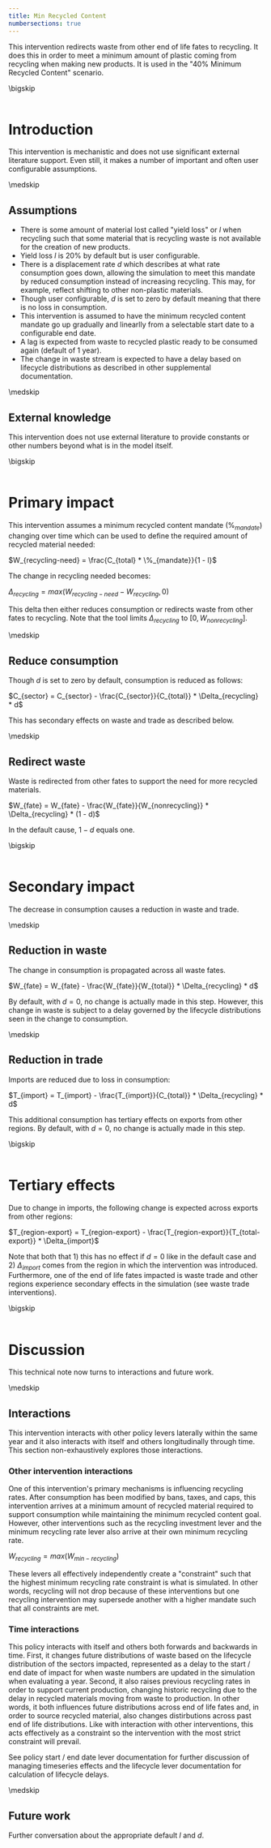 ```yaml
---
title: Min Recycled Content
numbersections: true
---
```

This intervention redirects waste from other end of life fates to recycling. It does this in order to meet a minimum amount of plastic coming from recycling when making new products. It is used in the "40% Minimum Recycled Content" scenario.

\bigskip
<br>
<br>

# Introduction
This intervention is mechanistic and does not use significant external literature support. Even still, it makes a number of important and often user configurable assumptions.

\medskip
<br>

## Assumptions

- There is some amount of material lost called "yield loss" or $l$ when recycling such that some material that is recycling waste is not available for the creation of new products.
- Yield loss $l$ is 20% by default but is user configurable.
- There is a displacement rate $d$ which describes at what rate consumption goes down, allowing the simulation to meet this mandate by reduced consumption instead of increasing recycling. This may, for example, reflect shifting to other non-plastic materials.
- Though user configurable, $d$ is set to zero by default meaning that there is no loss in consumption.
- This intervention is assumed to have the minimum recycled content mandate go up gradually and linearlly from a selectable start date to a configurable end date.
- A lag is expected from waste to recycled plastic ready to be consumed again (default of 1 year).
- The change in waste stream is expected to have a delay based on lifecycle distributions as described in other supplemental documentation.

\medskip
<br>

## External knowledge
This intervention does not use external literature to provide constants or other numbers beyond what is in the model itself.

\bigskip
<br>
<br>

# Primary impact
This intervention assumes a minimum recycled content mandate ($\%_{mandate}$) changing over time which can be used to define the required amount of recycled material needed:

$W_{recycling-need} = \frac{C_{total} * \%_{mandate}}{1 - l}$

The change in recycling needed becomes:

$\Delta_{recycling} = max(W_{recycling-need} - W_{recycling}, 0)$

This delta then either reduces consumption or redirects waste from other fates to recycling. Note that the tool limits $\Delta_{recycling}$ to $[0, W_{nonrecycling}]$.

\medskip
<br>

## Reduce consumption 
Though $d$ is set to zero by default, consumption is reduced as follows:

$C_{sector} = C_{sector} - \frac{C_{sector}}{C_{total}} * \Delta_{recycling} * d$

This has secondary effects on waste and trade as described below.

\medskip
<br>

## Redirect waste
Waste is redirected from other fates to support the need for more recycled materials.

$W_{fate} = W_{fate} - \frac{W_{fate}}{W_{nonrecycling}} * \Delta_{recycling} * (1 - d)$

In the default cause, $1 - d$ equals one.

\bigskip
<br>
<br>

# Secondary impact
The decrease in consumption causes a reduction in waste and trade.

\medskip
<br>

## Reduction in waste
The change in consumption is propagated across all waste fates.

$W_{fate} = W_{fate} - \frac{W_{fate}}{W_{total}} * \Delta_{recycling} * d$

By default, with $d = 0$, no change is actually made in this step. However, this change in waste is subject to a delay governed by the lifecycle distributions seen in the change to consumption.

\medskip
<br>

## Reduction in trade
Imports are reduced due to loss in consumption:

$T_{import} = T_{import} - \frac{T_{import}}{C_{total}} * \Delta_{recycling} * d$

This additional consumption has tertiary effects on exports from other regions. By default, with $d = 0$, no change is actually made in this step.

\bigskip
<br>
<br>

# Tertiary effects
Due to change in imports, the following change is expected across exports from other regions:

$T_{region-export} = T_{region-export} - \frac{T_{region-export}}{T_{total-export}} * \Delta_{import}$

Note that both that 1) this has no effect if $d = 0$ like in the default case and 2) $\Delta_{import}$ comes from the region in which the intervention was introduced. Furthermore, one of the end of life fates impacted is waste trade and other regions experience secondary effects in the simulation (see waste trade interventions).

\bigskip
<br>
<br>

# Discussion
This technical note now turns to interactions and future work.

\medskip
<br>

## Interactions
This intervention interacts with other policy levers laterally within the same year and it also interacts with itself and others longitudinally through time. This section non-exhaustively explores those interactions.

### Other intervention interactions
One of this intervention's primary mechanisms is influencing recycling rates. After consumption has been modified by bans, taxes, and caps, this intervention arrives at a minimum amount of recycled material required to support consumption while maintaining the minimum recycled content goal. However, other interventions such as the recycling investment lever and the minimum recycling rate lever also arrive at their own minimum recycling rate.

$W_{recycling} = max(W_{min-recycling})$

These levers all effectively independently create a "constraint" such that the highest minimum recycling rate constraint is what is simulated. In other words, recycling will not drop because of these interventions but one recycling intervention may supersede another with a higher mandate such that all constraints are met.

### Time interactions
This policy interacts with itself and others both forwards and backwards in time. First, it changes future distributions of waste based on the lifecycle distribution of the sectors impacted, represented as a delay to the start / end date of impact for when waste numbers are updated in the simulation when evaluating a year. Second, it also raises previous recycling rates in order to support current production, changing historic recycling due to the delay in recycled materials moving from waste to production. In other words, it both influences future distributions across end of life fates and, in order to source recycled material, also changes distirbutions across past end of life distributions. Like with interaction with other interventions, this acts effectively as a constraint so the intervention with the most strict constraint will prevail.

See policy start / end date lever documentation for further discussion of managing timeseries effects and the lifecycle lever documentation for calculation of lifecycle delays.

\medskip
<br>

## Future work
Further conversation about the appropriate default $l$ and $d$.